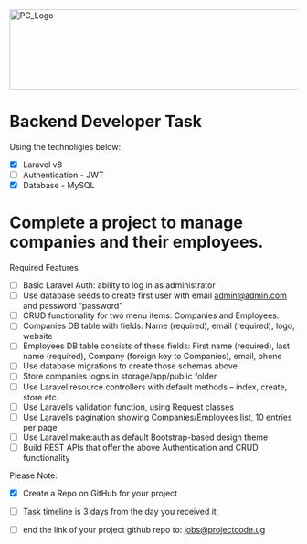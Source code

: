<img src="https://github.com/ismailasega/projectCode-interview/blob/main/img/pcLogo.png" alt="PC_Logo" width="564" height="140">

# Backend Developer Task

Using the technoligies below:

- [x]  Laravel v8
- [ ] Authentication - JWT
- [x] Database - MySQL

# Complete a project to manage companies and their employees.

Required Features
- [ ] Basic Laravel Auth: ability to log in as administrator
- [ ] Use database seeds to create first user with email admin@admin.com and password “password”
- [ ] CRUD functionality for two menu items: Companies and Employees.
- [ ] Companies DB table with fields: Name (required), email (required), logo, website
- [ ] Employees DB table consists of these fields: First name (required), last name (required), Company (foreign key to Companies), email, phone
- [ ] Use database migrations to create those schemas above
- [ ] Store companies logos in storage/app/public folder
- [ ] Use Laravel resource controllers with default methods – index, create, store etc.
- [ ] Use Laravel’s validation function, using Request classes
- [ ] Use Laravel’s pagination showing Companies/Employees list, 10 entries per page
- [ ] Use Laravel make:auth as default Bootstrap-based design theme
- [ ] Build REST APIs that offer the above Authentication and CRUD functionality

Please Note:
- [x] Create a Repo on GitHub for your project
- [ ] Task timeline is 3 days from the day you received it

- [ ] end the link of your project github repo to: jobs@projectcode.ug
